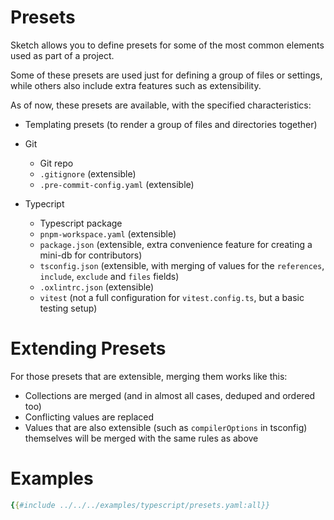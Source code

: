 # Presets

Sketch allows you to define presets for some of the most common elements used as part of a project.

Some of these presets are used just for defining a group of files or settings, while others also include extra features such as extensibility.

As of now, these presets are available, with the specified characteristics:

- Templating presets (to render a group of files and directories together)

- Git
    - Git repo
    - `.gitignore` (extensible)
    - `.pre-commit-config.yaml` (extensible)

- Typecript
    - Typescript package
    - `pnpm-workspace.yaml` (extensible)
    - `package.json` (extensible, extra convenience feature for creating a mini-db for contributors)
    - `tsconfig.json` (extensible, with merging of values for the `references`, `include`, `exclude` and `files` fields)
    - `.oxlintrc.json` (extensible)
    - `vitest` (not a full configuration for `vitest.config.ts`, but a basic testing setup)

# Extending Presets

For those presets that are extensible, merging them works like this:

- Collections are merged (and in almost all cases, deduped and ordered too)
- Conflicting values are replaced
- Values that are also extensible (such as `compilerOptions` in tsconfig) themselves will be merged with the same rules as above

# Examples

```yaml
{{#include ../../../examples/typescript/presets.yaml:all}}
```

